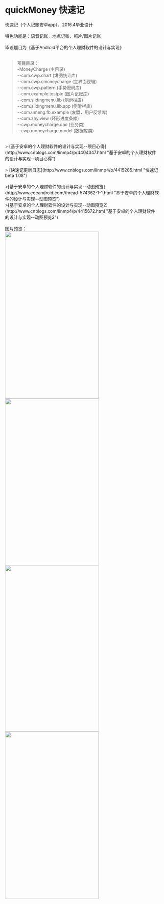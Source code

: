 # quickMoney 快速记

快速记（个人记账安卓app），2016.4毕业设计<br><br>
特色功能是：语音记账，地点记账，照片/图片记账<br><br>
毕设题目为《基于Android平台的个人理财软件的设计与实现》<br>
<br>

>项目目录：<br>
>-MoneyCharge (主目录)<br>
>--com.cwp.chart (饼图统计库)<br>
>--com.cwp.cmoneycharge (主界面逻辑)<br>
>--com.cwp.pattern (手势密码库)<br>
>--com.example.testpic (图片记账库)<br>
>--com.slidingmenu.lib (侧滑栏库)<br>
>--com.slidingmenu.lib.app (侧滑栏库)<br>
>--com.umeng.fb.example (友盟，用户反馈库)<br>
>--com.zhy.view (环形进度条库)<br>
>--cwp.moneycharge.dao (业务类)<br>
>--cwp.moneycharge.model (数据库类)<br>

<br>
> [基于安卓的个人理财软件的设计与实现--项目心得](http://www.cnblogs.com/linmp4/p/4404347.html "基于安卓的个人理财软件的设计与实现--项目心得")<br><br>
> [快速记更新日志](http://www.cnblogs.com/linmp4/p/4415285.html "快速记 beta 1.08")<br><br>
>[基于安卓的个人理财软件的设计与实现--动图预览](http://www.eoeandroid.com/thread-574362-1-1.html "基于安卓的个人理财软件的设计与实现--动图预览")<br>
>[基于安卓的个人理财软件的设计与实现--动图预览2](http://www.cnblogs.com/linmp4/p/4415672.html "基于安卓的个人理财软件的设计与实现--动图预览2")
<br>

<br>
图片预览：<br>
<img src="http://images.cnitblog.com/blog2015/742046/201504/102113330559472.png" alt="" width="306" height="544" />
<img src="http://images.cnitblog.com/blog2015/742046/201504/102114008053195.png" alt="" width="305" height="542" />
<img src="http://images.cnitblog.com/blog2015/742046/201504/102114244305877.png" alt="" width="305" height="542" />
<img src="http://images.cnitblog.com/blog2015/742046/201504/102114438996763.png" alt="" width="306" height="544" />